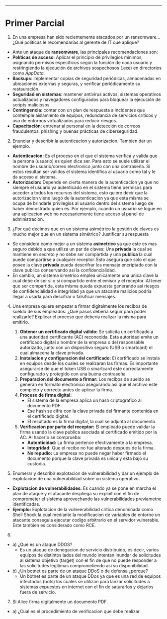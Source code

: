 -- -
# Primer Parcial

1. En una empresa han sido recientemente atacados por un ransomware... ¿Qué políticas le recomendarías al gerente de IT que aplique?
- Ante un ataque de **ransomware**, las principales recomendaciones son:
-  **Políticas de acceso**: Aplicar el principio de privilegios mínimos, asignando permisos específicos según la función de cada usuario y restringiendo la ejecución de archivos sospechosos (.exe) en directorios como _AppData_.    
-  **Backups**: implementar copias de seguridad periódicas, almacenadas en ubicaciones externas y seguras, y verificar periódicamente su restauración.    
-  **Seguridad en sistemas**: mantener antivirus activos, sistemas operativos actualizados y navegadores configurados para bloquear la ejecución de scripts maliciosos.
- **Contingencia**: contar con un plan de respuesta a incidentes que contemple aislamiento de equipos, redundancia de servicios críticos y uso de entornos virtualizados para reducir riesgos.
-  **Capacitación**: entrenar al personal en la detección de correos fraudulentos, phishing y buenas prácticas de ciberseguridad.

2. Enunciar y describir la autenticacion y autorizacion. Tambien dar un ejemplo.
- **Autenticacion:** Es el proceso en el que el sistema verifica y valida que la persona (usuario) es quien dice ser. Para esto se suele utilizar el nombre de usuario/correo electronico junto con una contraseña. Si estos resultan ser validos el sistema identifica al usuario como tal y le da acceso al sistema.
- **Autorizacion:** Depende en cierta manera de la autenticacion ya que no siempre el usuario ya autenticado en el sistema tiene permisos para acceder a todos los recursos del sistema, esto quiere decir que la autorizacion viene luego de la autenticacion ya que esta misma se ocupa de brindarle privilegios al usuario dentro del sistema luego de haber demostrado quien es. Por ejemplo, cuando un usuario se logue en una aplicacion web no necesariemente tiene acceso al panel de administracion.

3. ¿Por qué decimos que en un sistema asimétrico la gestión de claves es mucho mejor que en un sistema simétrico? Justificar su respuesta
- Se considera como mejor a un sistema **asimetrico** ya que este es mas seguro debido a que utiliza un par de claves: Una **privada** la cual se mantiene en secreto y no debe ser compartida y una **publica** la cual puede compartirse a cualquier receptor. Esto asegura que solo el que posee la clave **privada** pueda descrifrar los mensaje encriptado con la clave publica conservando asi la confidencialidad.
- En cambio, un sistema simetrico emplea unicamente una unica clave la cual debe de ser si o si compartido entre el emisor y el receptor. Al tener que ser compartida, esta misma queda expuesta generando asi riesgos de confidencialidad e integridad ya que un atacante malicios podria llegar a usarla para descifrar o falsificar mensajes. 

4. Una empresa quiere empezar a firmar digitalmente los recibos de sueldo de sus empleados. ¿Qué pasos debería seguir para poder realizarlo? Explicar el proceso que debería realizar la misma para emitirlo.
	1. **Obtener un certificado digital válido:** Se solicita un certificado a una autoridad certificante (AC) reconocida. Esta autoridad emite un certificado digital a nombre de la empresa o del responsable autorizado, junto con un dispositivo seguro (USB o smartcard) el cual almacena la clave privada.
	2. **Instalacion y configuracion del certificado:** El certificado se instala en equipos desde los cuales se realizaran  las firmas. Es importante asegurarse de que el token USB o smartcard este correctamente configurado y protegido con una buena contraseña.
	3. **Preparacion del documento a firmar:** Los recibos de sueldo se generan en formato electronico asegurando asi que el archivo este completo y correcto antes de aplicar la firma.
	4. **Proceso de firma digital:** 
		- El sistema de la empresa aplica un hash criptografico al documento PDF.
		- Ese hash se cifra con la clave privada del firmante contenida en el certificado digital.
		- El resultado es la firma digital, la cual se adjunta al documento.
	5. **Verificacion por parte del receptor:** El empleado puede validar la firma usando la clave publica asociada al certificado emitido por la AC. Al hacerlo se comprueba:
		- **Autenticidad:** La firma pertence efectivamente a la empresa.
		- **Integridad:**  Que el recibo no fue alterado despues de la firma.
		- **No repudio:** La empresa no puede negar haber firmado el documento porque la clave privada es unica y esta bajo su custodia.

5. Enumerar y describir explotacion de vulnerabilidad y dar un ejemplo de explotacion de una vulnerabildiad sobre un sistema operativo.
- **Explotacion de vulnerabilidades:** Es cuando ya se pone en marcha el plan de ataque y el atacante despliega su exploit con el fin de comprometer el sistema aprovechando las vulnerabilidades previametne identificadas.
- **Ejemplo:** Explotacion de la vulneerabilidad critica denominada como Shell Shock la cual mediante la modificacion de variables de entorno un atacante conseguia ejecutar codigo arbitrario en el servidor vulnerable. Este tambien es considerado como RCE.

6.
- a) ¿Que es un ataque DDOS? 
	- Es un ataque de denegacion de servicio distribuido, es decir, varios equipos de distintos lados del mundo intentan inundar de solicitudes al sistema objetivo (target) con el fin de que no puede responder a las solicitudes legitimas comprometiendo asi su disponibilidad. 
- b) ¿Un botnet es parte de un ataque DDoS o de defensa ¿porque?
	- Un botnet es parte de un ataque DDos ya que es una red de equipos infectados (bots) los cuales se utilizan para lanzar solicitudes a sistemas expuestos en internet con el fin de saturarlos y dejarlos fuera de servicio.

7. Si Alice firma digitalmente un documento PDF.
- a) ¿Cual es el procedimiento de verificacion que debe realizar.
